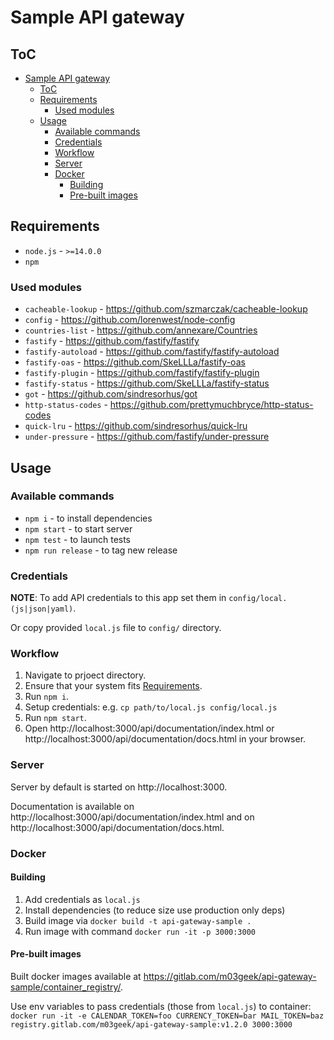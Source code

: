 # Sample API gateway

## ToC

- [Sample API gateway](#sample-api-gateway)
  - [ToC](#toc)
  - [Requirements](#requirements)
    - [Used modules](#used-modules)
  - [Usage](#usage)
    - [Available commands](#available-commands)
    - [Credentials](#credentials)
    - [Workflow](#workflow)
    - [Server](#server)
    - [Docker](#docker)
      - [Building](#building)
      - [Pre-built images](#pre-built-images)

## Requirements

- `node.js` - `>=14.0.0`
- `npm`

### Used modules

- `cacheable-lookup` - https://github.com/szmarczak/cacheable-lookup
- `config` - https://github.com/lorenwest/node-config
- `countries-list` - https://github.com/annexare/Countries
- `fastify` - https://github.com/fastify/fastify
- `fastify-autoload` - https://github.com/fastify/fastify-autoload
- `fastify-oas` - https://github.com/SkeLLLa/fastify-oas
- `fastify-plugin` - https://github.com/fastify/fastify-plugin
- `fastify-status` - https://github.com/SkeLLLa/fastify-status
- `got` - https://github.com/sindresorhus/got
- `http-status-codes` - https://github.com/prettymuchbryce/http-status-codes
- `quick-lru` - https://github.com/sindresorhus/quick-lru
- `under-pressure` - https://github.com/fastify/under-pressure

## Usage

### Available commands

- `npm i` - to install dependencies
- `npm start` - to start server
- `npm test` - to launch tests
- `npm run release` - to tag new release

### Credentials

**NOTE**: To add API credentials to this app set them in `config/local.(js|json|yaml)`.

Or copy provided `local.js` file to `config/` directory.

### Workflow

1. Navigate to prjoect directory.
2. Ensure that your system fits [Requirements](#requirements).
3. Run `npm i`.
4. Setup credentials: e.g. `cp path/to/local.js config/local.js`
5. Run `npm start`.
6. Open http://localhost:3000/api/documentation/index.html or http://localhost:3000/api/documentation/docs.html in your browser.

### Server

Server by default is started on http://localhost:3000.

Documentation is available on http://localhost:3000/api/documentation/index.html and on http://localhost:3000/api/documentation/docs.html.

### Docker

#### Building

1. Add credentials as `local.js`
2. Install dependencies (to reduce size use production only deps)
3. Build image via `docker build -t api-gateway-sample .`
4. Run image with command `docker run -it -p 3000:3000`

#### Pre-built images

Built docker images available at https://gitlab.com/m03geek/api-gateway-sample/container_registry/.

Use env variables to pass credentials (those from `local.js`) to container:
`docker run -it -e CALENDAR_TOKEN=foo CURRENCY_TOKEN=bar MAIL_TOKEN=baz registry.gitlab.com/m03geek/api-gateway-sample:v1.2.0 3000:3000`
